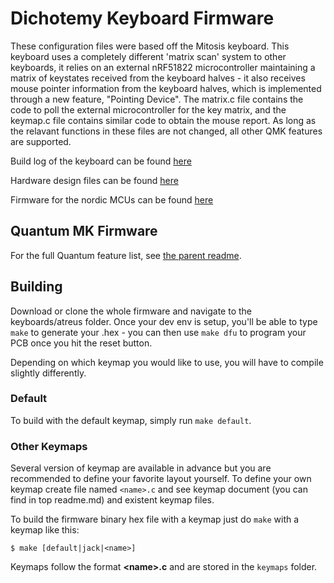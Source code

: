 Dichotemy Keyboard Firmware
======================

These configuration files were based off the Mitosis keyboard. This keyboard uses a completely different 'matrix scan' system to other keyboards, it relies on an external nRF51822 microcontroller maintaining a matrix of keystates received from the keyboard halves - it also receives mouse pointer information from the keyboard halves, which is implemented through a new feature, "Pointing Device". The matrix.c file contains the code to poll the external microcontroller for the key matrix, and the keymap.c file contains similar code to obtain the mouse report. As long as the relavant functions in these files are not changed, all other QMK features are supported.

Build log of the keyboard can be found [here](http://google.com)

Hardware design files can be found [here](http://google.com)

Firmware for the nordic MCUs can be found [here](http://google.com)

## Quantum MK Firmware

For the full Quantum feature list, see [the parent readme](/).

## Building

Download or clone the whole firmware and navigate to the keyboards/atreus folder. Once your dev env is setup, you'll be able to type `make` to generate your .hex - you can then use `make dfu` to program your PCB once you hit the reset button. 

Depending on which keymap you would like to use, you will have to compile slightly differently.

### Default
To build with the default keymap, simply run `make default`.

### Other Keymaps
Several version of keymap are available in advance but you are recommended to define your favorite layout yourself. To define your own keymap create file named `<name>.c` and see keymap document (you can find in top readme.md) and existent keymap files.

To build the firmware binary hex file with a keymap just do `make` with a keymap like this:

```
$ make [default|jack|<name>]
```
Keymaps follow the format **__\<name\>.c__** and are stored in the `keymaps` folder.
